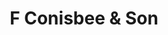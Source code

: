---
title: "F Conisbee & Son"
url: /east-horsley/f-conisbee-und-son-ockham-road-south/
shop: Metzgerei
---